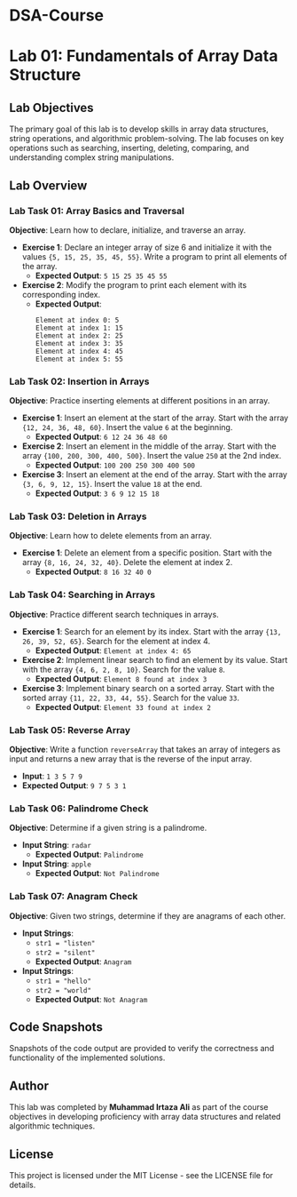 # DSA-Course

# Lab 01: Fundamentals of Array Data Structure

## Lab Objectives
The primary goal of this lab is to develop skills in array data structures, string operations, and algorithmic problem-solving. The lab focuses on key operations such as searching, inserting, deleting, comparing, and understanding complex string manipulations.

## Lab Overview

### Lab Task 01: Array Basics and Traversal
**Objective**: Learn how to declare, initialize, and traverse an array.
- **Exercise 1**: Declare an integer array of size 6 and initialize it with the values `{5, 15, 25, 35, 45, 55}`. Write a program to print all elements of the array.
  - **Expected Output**: `5 15 25 35 45 55`
- **Exercise 2**: Modify the program to print each element with its corresponding index.
  - **Expected Output**: 
    ```
    Element at index 0: 5
    Element at index 1: 15
    Element at index 2: 25
    Element at index 3: 35
    Element at index 4: 45
    Element at index 5: 55
    ```

### Lab Task 02: Insertion in Arrays
**Objective**: Practice inserting elements at different positions in an array.
- **Exercise 1**: Insert an element at the start of the array. Start with the array `{12, 24, 36, 48, 60}`. Insert the value `6` at the beginning.
  - **Expected Output**: `6 12 24 36 48 60`
- **Exercise 2**: Insert an element in the middle of the array. Start with the array `{100, 200, 300, 400, 500}`. Insert the value `250` at the 2nd index.
  - **Expected Output**: `100 200 250 300 400 500`
- **Exercise 3**: Insert an element at the end of the array. Start with the array `{3, 6, 9, 12, 15}`. Insert the value `18` at the end.
  - **Expected Output**: `3 6 9 12 15 18`

### Lab Task 03: Deletion in Arrays
**Objective**: Learn how to delete elements from an array.
- **Exercise 1**: Delete an element from a specific position. Start with the array `{8, 16, 24, 32, 40}`. Delete the element at index 2.
  - **Expected Output**: `8 16 32 40 0`

### Lab Task 04: Searching in Arrays
**Objective**: Practice different search techniques in arrays.
- **Exercise 1**: Search for an element by its index. Start with the array `{13, 26, 39, 52, 65}`. Search for the element at index 4.
  - **Expected Output**: `Element at index 4: 65`
- **Exercise 2**: Implement linear search to find an element by its value. Start with the array `{4, 6, 2, 8, 10}`. Search for the value `8`.
  - **Expected Output**: `Element 8 found at index 3`
- **Exercise 3**: Implement binary search on a sorted array. Start with the sorted array `{11, 22, 33, 44, 55}`. Search for the value `33`.
  - **Expected Output**: `Element 33 found at index 2`

### Lab Task 05: Reverse Array
**Objective**: Write a function `reverseArray` that takes an array of integers as input and returns a new array that is the reverse of the input array.
- **Input**: `1 3 5 7 9`
- **Expected Output**: `9 7 5 3 1`

### Lab Task 06: Palindrome Check
**Objective**: Determine if a given string is a palindrome.
- **Input String**: `radar`
  - **Expected Output**: `Palindrome`
- **Input String**: `apple`
  - **Expected Output**: `Not Palindrome`

### Lab Task 07: Anagram Check
**Objective**: Given two strings, determine if they are anagrams of each other.
- **Input Strings**:
  - `str1 = "listen"`
  - `str2 = "silent"`
  - **Expected Output**: `Anagram`
- **Input Strings**:
  - `str1 = "hello"`
  - `str2 = "world"`
  - **Expected Output**: `Not Anagram`

## Code Snapshots
Snapshots of the code output are provided to verify the correctness and functionality of the implemented solutions.

## Author
This lab was completed by **Muhammad Irtaza Ali** as part of the course objectives in developing proficiency with array data structures and related algorithmic techniques.

## License
This project is licensed under the MIT License - see the LICENSE file for details.

